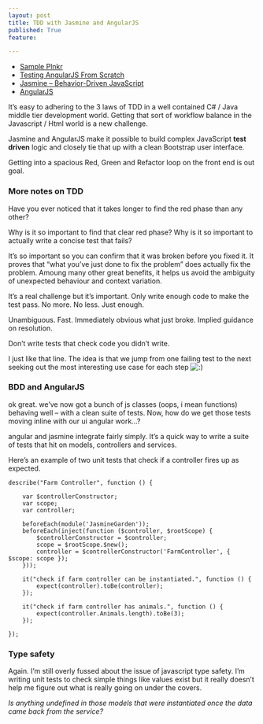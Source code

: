 ```yaml
---
layout: post
title: TDD with Jasmine and AngularJS
published: True
feature: 

---
```


*   [Sample Plnkr](http://embed.plnkr.co/uXWs8jYtrj8BDHpURRfp/preview)
*   [Testing AngularJS From Scratch](http://pluralsight.com/training/Courses/TableOfContents/testing-angularjs-from-scratch)
*   [Jasmine – Behavior-Driven JavaScript](http://jasmine.github.io/)
*   [AngularJS](https://angularjs.org/)

It’s easy to adhering to the 3 laws of TDD in a well contained C# / Java middle tier development world. Getting that sort of workflow balance in the Javascript / Html world is a new challenge.

Jasmine and AngularJS make it possible to build complex JavaScript **test driven** logic and closely tie that up with a clean Bootstrap user interface.

Getting into a spacious Red, Green and Refactor loop on the front end is out goal.

### More notes on TDD

Have you ever noticed that it takes longer to find the red phase than any other?

Why is it so important to find that clear red phase? Why is it so important to actually write a concise test that fails?

It’s so important so you can confirm that it was broken before you fixed it. It proves that “what you’ve just done to fix the problem” does actually fix the problem. Amoung many other great benefits, it helps us avoid the ambiguity of unexpected behaviour and context variation.

It’s a real challenge but it’s important. Only write enough code to make the test pass. No more. No less. Just enough.

Unambiguous. Fast. Immediately obvious what just broke. Implied guidance on resolution.

Don’t write tests that check code you didn’t write.

I just like that line. The idea is that we jump from one failing test to the next seeking out the most interesting use case for each step ![:)](http://www.kahneraja.com/wp-includes/images/smilies/simple-smile.png)

### BDD and AngularJS

ok great. we’ve now got a bunch of js classes (oops, i mean functions) behaving well – with a clean suite of tests. Now, how do we get those tests moving inline with our ui angular work…?

angular and jasmine integrate fairly simply. It’s a quick way to write a suite of tests that hit on models, controllers and services.

Here’s an example of two unit tests that check if a controller fires up as expected.

    describe("Farm Controller", function () {

        var $controllerConstructor;
        var scope;
        var controller;

        beforeEach(module('JasmineGarden'));
        beforeEach(inject(function ($controller, $rootScope) {
            $controllerConstructor = $controller;
            scope = $rootScope.$new();
            controller = $controllerConstructor('FarmController', { $scope: scope });
        }));

        it("check if farm controller can be instantiated.", function () {
            expect(controller).toBe(controller);
        });

        it("check if farm controller has animals.", function () {
            expect(controller.Animals.length).toBe(3);
        });

    });

### Type safety

Again. I’m still overly fussed about the issue of javascript type safety. I’m writing unit tests to check simple things like values exist but it really doesn’t help me figure out what is really going on under the covers.

_Is anything undefined in those models that were instantiated once the data came back from the service?_
